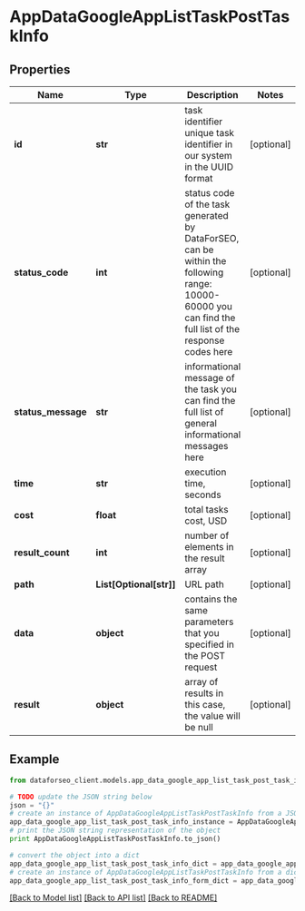 # AppDataGoogleAppListTaskPostTaskInfo


## Properties

Name | Type | Description | Notes
------------ | ------------- | ------------- | -------------
**id** | **str** | task identifier unique task identifier in our system in the UUID format | [optional] 
**status_code** | **int** | status code of the task generated by DataForSEO, can be within the following range: 10000-60000 you can find the full list of the response codes here | [optional] 
**status_message** | **str** | informational message of the task you can find the full list of general informational messages here | [optional] 
**time** | **str** | execution time, seconds | [optional] 
**cost** | **float** | total tasks cost, USD | [optional] 
**result_count** | **int** | number of elements in the result array | [optional] 
**path** | **List[Optional[str]]** | URL path | [optional] 
**data** | **object** | contains the same parameters that you specified in the POST request | [optional] 
**result** | **object** | array of results in this case, the value will be null | [optional] 

## Example

```python
from dataforseo_client.models.app_data_google_app_list_task_post_task_info import AppDataGoogleAppListTaskPostTaskInfo

# TODO update the JSON string below
json = "{}"
# create an instance of AppDataGoogleAppListTaskPostTaskInfo from a JSON string
app_data_google_app_list_task_post_task_info_instance = AppDataGoogleAppListTaskPostTaskInfo.from_json(json)
# print the JSON string representation of the object
print AppDataGoogleAppListTaskPostTaskInfo.to_json()

# convert the object into a dict
app_data_google_app_list_task_post_task_info_dict = app_data_google_app_list_task_post_task_info_instance.to_dict()
# create an instance of AppDataGoogleAppListTaskPostTaskInfo from a dict
app_data_google_app_list_task_post_task_info_form_dict = app_data_google_app_list_task_post_task_info.from_dict(app_data_google_app_list_task_post_task_info_dict)
```
[[Back to Model list]](../README.md#documentation-for-models) [[Back to API list]](../README.md#documentation-for-api-endpoints) [[Back to README]](../README.md)


